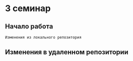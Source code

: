 # 3 семинар 
## Начало работа 
    Изменения из локального репозитория
## Изменения в удаленном репозитории
